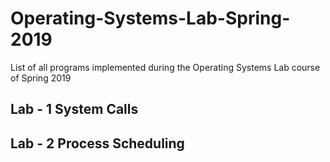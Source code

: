 # Operating-Systems-Lab-Spring-2019
List of all programs implemented during the Operating Systems Lab course of Spring 2019
## Lab - 1 System Calls
## Lab - 2 Process Scheduling
